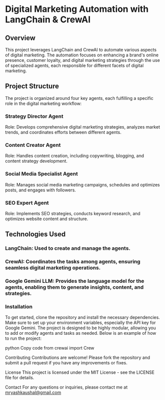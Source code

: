 # Digital Marketing Automation with LangChain & CrewAI
## Overview
This project leverages LangChain and CrewAI to automate various aspects of digital marketing. The automation focuses on enhancing a brand's online presence, customer loyalty, and digital marketing strategies through the use of specialized agents, each responsible for different facets of digital marketing.

## Project Structure
The project is organized around four key agents, each fulfilling a specific role in the digital marketing workflow:

### Strategy Director Agent
Role: Develops comprehensive digital marketing strategies, analyzes market trends, and coordinates efforts between different agents.
### Content Creator Agent
Role: Handles content creation, including copywriting, blogging, and content strategy development.
### Social Media Specialist Agent
Role: Manages social media marketing campaigns, schedules and optimizes posts, and engages with followers.
### SEO Expert Agent
Role: Implements SEO strategies, conducts keyword research, and optimizes website content and structure.
## Technologies Used
### LangChain: Used to create and manage the agents.
### CrewAI: Coordinates the tasks among agents, ensuring seamless digital marketing operations.
### Google Gemini LLM: Provides the language model for the agents, enabling them to generate insights, content, and strategies.

### Installation
To get started, clone the repository and install the necessary dependencies.
Make sure to set up your environment variables, especially the API key for Google Gemini.
The project is designed to be highly modular, allowing you to add or modify agents and tasks as needed. Below is an example of how to run the project:

python
Copy code
from crewai import Crew

Contributing
Contributions are welcome! Please fork the repository and submit a pull request if you have any improvements or fixes.

License
This project is licensed under the MIT License - see the LICENSE file for details.

Contact
For any questions or inquiries, please contact me at mryashkaushal@gmail.com
